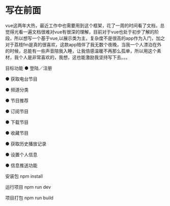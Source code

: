 # 写在前面


   vue这两年大热，最近工作中也需要用到这个框架，花了一周的时间看了文档，总觉得光看一遍文档很难对vue有很深的理解，目前对于vue也处于初步了解的阶段，所以想写一个基于vue,以展示类为主，复杂度不是很高的app作为入门，加之对于荔枝fm是真的很喜欢，这款app陪伴了我无数个夜晚，当我一个人漂泊在外的时候，总能有一些声音陪我入睡，让我倍感温暖不再那么孤单，所以用这个素材，我个人是非常喜欢的，我想，这也能激励我坚持写下去。。。

目标功能
● 登陆／注册

● 获取电台节目

● 频道分类

● 节目推荐

● 订阅节目

● 下载节目

● 收藏节目

● 获取历史播放记录

● 设置个人信息

● 信息推送功能


安装包
npm install

运行项目
npm run dev

项目打包
npm run build
